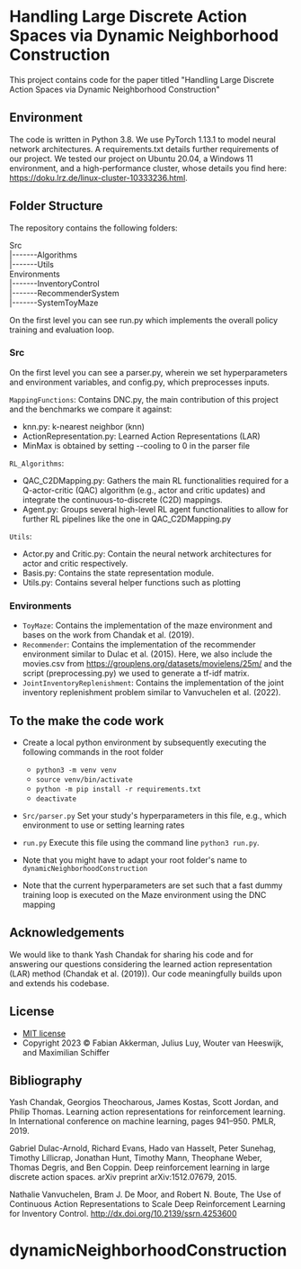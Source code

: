 # Handling Large Discrete Action Spaces via Dynamic Neighborhood Construction

This project contains code for the paper titled "Handling Large Discrete Action Spaces via Dynamic Neighborhood Construction"


## Environment

The code is written in Python 3.8. We use PyTorch 1.13.1 to model neural network architectures. A requirements.txt details further requirements of our project. We tested our project on Ubuntu 20.04, a Windows 11 environment, and a high-performance cluster, whose details you find here: https://doku.lrz.de/linux-cluster-10333236.html.


## Folder Structure
The repository contains the following folders:

Src<br>		|-------Algorithms<br>     	  |-------Utils<br>
Environments <br>	|-------InventoryControl<br>     |-------RecommenderSystem<br>	|-------SystemToyMaze<br>


On the first level you can see run.py which implements the overall policy training and evaluation loop.

### Src 

On the first level you can see a parser.py, wherein we set hyperparameters and environment variables, and config.py, which preprocesses inputs.

`MappingFunctions`: Contains DNC.py, the main contribution of this project and the benchmarks we compare it against: 
* knn.py: k-nearest neighbor (knn)
* ActionRepresentation.py: Learned Action Representations (LAR)
* MinMax is obtained by setting --cooling to 0 in the parser file


`RL_Algorithms`: 
* QAC_C2DMapping.py: Gathers the main RL functionalities required for a Q-actor-critic (QAC) algorithm (e.g., actor and critic updates) and integrate the continuous-to-discrete (C2D) mappings. 
* Agent.py: Groups several high-level RL agent functionalities to allow for further RL pipelines like the one in QAC_C2DMapping.py

`Utils`: 
* Actor.py and Critic.py: Contain the neural network architectures for actor and critic respectively.
* Basis.py: Contains the state representation module.
* Utils.py: Contains several helper functions such as plotting

### Environments
* `ToyMaze`: Contains the implementation of the maze environment and bases on the work from Chandak et al. (2019).
* `Recommender`: Contains the implementation of the recommender environment similar to Dulac et al. (2015). Here, we also include the movies.csv from https://grouplens.org/datasets/movielens/25m/ and the script (preprocessing.py) we used to generate a tf-idf matrix.
* `JointInventoryReplenishment`: Contains the implementation of the joint inventory replenishment problem similar to Vanvuchelen et al. (2022).


## To the make the code work

 * Create a local python environment by subsequently executing the following commands in the root folder
	* `python3 -m venv venv`
	* `source venv/bin/activate`
	* `python -m pip install -r requirements.txt`
	* `deactivate`

 * `Src/parser.py` Set your study's hyperparameters in this file, e.g., which environment to use or setting learning rates
 
 * `run.py` Execute this file using the command line `python3 run.py`.
 
 * Note that you might have to adapt your root folder's name to `dynamicNeighborhoodConstruction`
 
 * Note that the current hyperparameters are set such that a fast dummy training loop is executed on the Maze environment using the DNC mapping  
 

## Acknowledgements
We would like to thank Yash Chandak for sharing his code and for answering our questions considering the learned action representation (LAR) method (Chandak et al. (2019)). Our code meaningfully builds upon and extends his codebase.

## License
* [MIT license](https://opensource.org/license/mit/)
* Copyright 2023 © Fabian Akkerman, Julius Luy, Wouter van Heeswijk, and Maximilian Schiffer

## Bibliography

Yash Chandak, Georgios Theocharous, James Kostas, Scott Jordan, and Philip Thomas. Learning action
representations for reinforcement learning. In International conference on machine learning, pages 941–950.
PMLR, 2019.


Gabriel Dulac-Arnold, Richard Evans, Hado van Hasselt, Peter Sunehag, Timothy Lillicrap, Jonathan Hunt,
Timothy Mann, Theophane Weber, Thomas Degris, and Ben Coppin. Deep reinforcement learning in large
discrete action spaces. arXiv preprint arXiv:1512.07679, 2015.

Nathalie Vanvuchelen, Bram J. De Moor, and Robert N. Boute, The Use of Continuous Action Representations to Scale Deep Reinforcement Learning for Inventory Control. http://dx.doi.org/10.2139/ssrn.4253600 
# dynamicNeighborhoodConstruction
